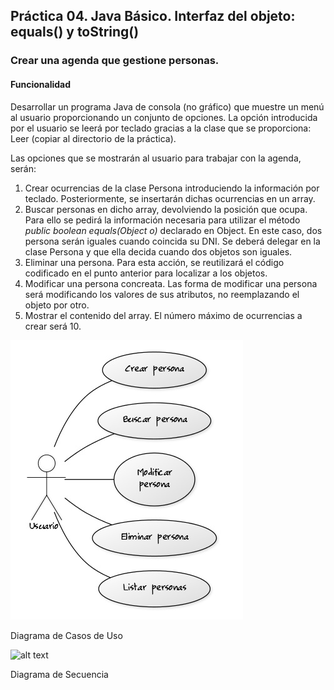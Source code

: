 ## Práctica 04. Java Básico. Interfaz del objeto: equals() y toString()
### Crear una agenda que gestione personas.

#### Funcionalidad

Desarrollar un programa Java de consola (no gráfico) que muestre un menú al usuario proporcionando un conjunto de opciones. La opción introducida por el usuario se leerá por teclado gracias a la clase que se proporciona: Leer (copiar al directorio de la práctica).

Las opciones que se mostrarán al usuario para trabajar con la agenda, serán:

1. Crear ocurrencias de la clase Persona introduciendo la información por teclado. Posteriormente, se insertarán dichas ocurrencias en un array.
2. Buscar personas en dicho array, devolviendo la posición que ocupa. Para ello se pedirá la información necesaria para utilizar el método *public boolean equals(Object o)* declarado en Object. En este caso, dos persona serán iguales cuando coincida su DNI. Se deberá delegar en la clase Persona y que ella decida cuando dos objetos son iguales.
3. Eliminar una persona. Para esta acción, se reutilizará el código codificado en el punto anterior para localizar a los objetos.
4. Modificar una persona concreata. Las forma de modificar una persona será modificando los valores de sus atributos, no reemplazando el objeto por otro.
5. Mostrar el contenido del array. El número máximo de ocurrencias a crear será 10.

![alt text](https://raw.githubusercontent.com/AgustinICAI/javaCourseExamples2021/master/04.agenda/diagramaCasosUso.jpg)

Diagrama de Casos de Uso

![alt text](https://raw.githubusercontent.com/AgustinICAI/javaCourseExamples2021/master/05.agendaPaquetes/diagramaSecuencia.jpg)

Diagrama de Secuencia

